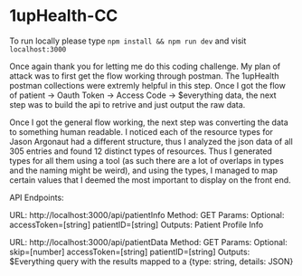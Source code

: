 # 1upHealth-CC

To run locally please type `npm install && npm run dev`
and visit `localhost:3000`

Once again thank you for letting me do this coding challenge. My plan of attack was to first get the flow working through postman. The 1upHealth postman collections were extremly helpful in this step. Once I got the flow of patient -> Oauth Token -> Access Code -> \$everything data, the next step was to build the api to retrive and just output the raw data.

Once I got the general flow working, the next step was converting the data to something human readable. I noticed each of the resource types for Jason Argonaut had a different structure, thus I analyzed the json data of all 305 entries and found 12 distinct types of resources. Thus I generated types for all them using a tool (as such there are a lot of overlaps in types and the naming might be weird), and using the types, I managed to map certain values that I deemed the most important to display on the front end.

API Endpoints:

URL: http://localhost:3000/api/patientInfo
Method: GET
Params:
Optional:
accessToken=[string]
patientID=[string]
Outputs:
Patient Profile Info

URL: http://localhost:3000/api/patientData
Method: GET
Params:
Optional:
skip=[number]
accessToken=[string]
patientID=[string]
Outputs:
\$Everything query with the results mapped to a {type: string, details: JSON}
